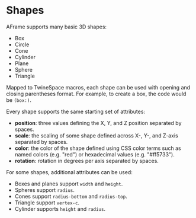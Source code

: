 # Shapes

AFrame supports many basic 3D shapes:

* Box
* Circle
* Cone
* Cylinder
* Plane
* Sphere
* Triangle

Mapped to TwineSpace macros, each shape can be used with opening and closing parentheses format. For example, to create a box, the code would be `(box:)`.

Every shape supports the same starting set of attributes:

* **position**: three values defining the X, Y, and Z position separated by spaces.
* **scale**: the scaling of some shape defined across X-, Y-, and Z-axis separated by spaces.
* **color**: the color of the shape defined using CSS color terms such as named colors (e.g. "red") or hexadecimal values (e.g. "#ff5733").
* **rotation**: rotation in degrees per axis separated by spaces.

For some shapes, additional attributes can be used:

* Boxes and planes support `width` and `height`.
* Spheres support `radius`.
* Cones support `radius-bottom` and `radius-top`.
* Triangle support `vertex-c`.
* Cylinder supports `height` and `radius`.
